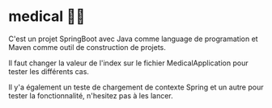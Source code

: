 # medical :man_health_worker:

C'est un projet SpringBoot avec Java comme language de programation et Maven comme outil de construction de projets. 


Il faut changer la valeur de l'index sur le fichier MedicalApplication pour tester les différents cas.

Il y'a également un teste de chargement de contexte Spring et un autre pour tester la fonctionnalité, n'hesitez pas à les lancer.
